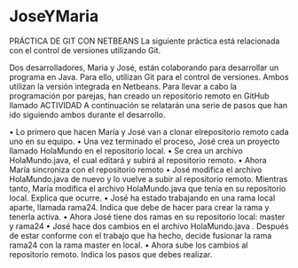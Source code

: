 # JoseYMaria

PRÁCTICA DE GIT CON NETBEANS
La siguiente práctica está relacionada con el control de versiones utilizando Git.

Dos desarrolladores, Maria y José, están colaborando para desarrollar un programa en Java. Para
ello, utilizan Git para el control de versiones. Ambos utilizan la versión integrada en Netbeans. Para
llevar a cabo la programación por parejas, han creado un repositorio remoto en GitHub llamado
ACTIVIDAD A continuación se relatarán una serie de pasos que han ido siguiendo ambos durante el
desarrollo.

• Lo primero que hacen María y José van a clonar elrepositorio remoto cada uno en su equipo.
• Una vez terminado el proceso, José crea un proyecto llamado HolaMundo en el repositorio
local.
• Se crea un archivo HolaMundo.java, el cual editará y subirá al repositorio remoto.
• Ahora María sincroniza con el repositorio remoto
• José modifica el archivo HolaMundo.java de nuevo y lo vuelve a subir al repositorio remoto.
Mientras tanto, María modifica el archivo HolaMundo.java que tenía en su repositorio local.
Explica que ocurre.
• José ha estado trabajando en una rama local aparte, llamada rama24. Indica que debe de
hacer para crear la rama y tenerla activa.
• Ahora José tiene dos ramas en su repositorio local: master y rama24
• José hace dos cambios en el archivo HolaMundo.java . Después de estar conforme con el
trabajo que ha hecho, decide fusionar la rama rama24 con la rama master en local.
• Ahora sube los cambios al repositorio remoto.
Indica los pasos que debes realizar.
